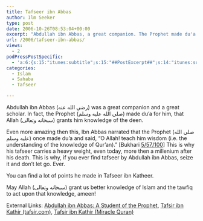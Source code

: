 ```yaml
---
title: Tafseer ibn Abbas
author: Ilm Seeker
type: post
date: 2006-10-26T08:53:04+00:00
excerpt: "Abdullah ibn Abbas, a great companion. The Prophet made du'a for him to receive correct understanding of the deen. Find his tafseer and never let go."
url: /2006/tafseer-ibn-abbas/
views:
  - 2
podPressPostSpecific:
  - 'a:6:{s:15:"itunes:subtitle";s:15:"##PostExcerpt##";s:14:"itunes:summary";s:15:"##PostExcerpt##";s:15:"itunes:keywords";s:17:"##WordPressCats##";s:13:"itunes:author";s:10:"##Global##";s:15:"itunes:explicit";s:2:"No";s:12:"itunes:block";s:2:"No";}'
categories:
  - Islam
  - Sahaba
  - Tafseer

---
```

Abdullah ibn Abbas (رضي الله عنه) was a great companion and a great scholar. In fact, the Prophet (صلي الله عليه وسلم) made du&#8217;a for him, that Allah (سبحانه وتعالى) grants him knowledge of the deen.

Even more amazing then this, Ibn Abbas narrated that the Prophet (صلي الله عليه وسلم) once made du&#8217;a and said, &#8220;O Allah! teach him wisdom (i.e. the understanding of the knowledge of Qur&#8217;an).&#8221; [Bukhari [5/57/100][1]] <span class="gem">This is why his tafseer carries a heavy weight, even today, more then a millenium after his death. This is why, if you ever find tafseer by Abdullah ibn Abbas, seize it and don&#8217;t let go. Ever.<br /> </span>

You can find a lot of points he made in Tafseer ibn Katheer.

May Allah (سبحانه وتعالى) grant us better knowledge of Islam and the tawfiq to act upon that knowledge, ameen!

<p class="metaInformation">
  External Links: <a href="http://www.youngmuslims.ca/articles/display.asp?ID=19">Abdullah ibn Abbas: A Student of the Prophet</a>, <a href="http://www.tafsir.com/">Tafsir ibn Kathir (tafsir.com)</a>, <a href="http://theholybook.org/en/c.4830.html">Tafsir ibn Kathir (Miracle Quran)</a>
</p>

 [1]: http://www.usc.edu/dept/MSA/fundamentals/hadithsunnah/bukhari/057.sbt.html#005.057.100